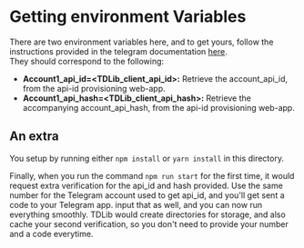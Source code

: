 # Getting environment Variables
There are two environment variables here, and to get yours, follow the instructions provided in the telegram documentation [here](https://core.telegram.org/api/obtaining_api_id).  
They should correspond to the following:

- **Account1_api_id=<TDLib_client_api_id>:** Retrieve the account_api_id, from the api-id provisioning web-app.
- **Account1_api_hash=<TDLib_client_api_hash>:** Retrieve the accompanying account_api_hash, from the api-id provisioning web-app.

## An extra
You setup by running either ```npm install```  or ```yarn install``` in this directory.

Finally, when you run the command ```npm run start``` for the first time, it would request extra verification for the api_id and hash provided.
Use the same number for the Telegram account used to get api_id, and you'll get sent a code to your Telegram app. input that as well, and you can now run everything smoothly.
TDLib would create directories for storage, and also cache your second verification, so you don't need to provide your number and a code everytime.